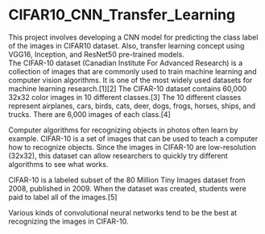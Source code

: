 # CIFAR10_CNN_Transfer_Learning
This project involves developing a CNN model for predicting the class label of the images in CIFAR10 dataset. Also, transfer learning concept using VGG16, Inception, and ResNet50 pre-trained models. <br>
The CIFAR-10 dataset (Canadian Institute For Advanced Research) is a collection of images that are commonly used to train machine learning and computer vision algorithms. It is one of the most widely used datasets for machine learning research.[1][2] The CIFAR-10 dataset contains 60,000 32x32 color images in 10 different classes.[3] The 10 different classes represent airplanes, cars, birds, cats, deer, dogs, frogs, horses, ships, and trucks. There are 6,000 images of each class.[4]

Computer algorithms for recognizing objects in photos often learn by example. CIFAR-10 is a set of images that can be used to teach a computer how to recognize objects. Since the images in CIFAR-10 are low-resolution (32x32), this dataset can allow researchers to quickly try different algorithms to see what works.

CIFAR-10 is a labeled subset of the 80 Million Tiny Images dataset from 2008, published in 2009. When the dataset was created, students were paid to label all of the images.[5]

Various kinds of convolutional neural networks tend to be the best at recognizing the images in CIFAR-10.
